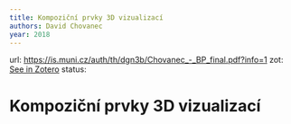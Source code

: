```yaml
---
title: Kompoziční prvky 3D vizualizací
authors: David Chovanec
year: 2018
---
```

url:  https://is.muni.cz/auth/th/dgn3b/Chovanec_-_BP_final.pdf?info=1
zot: [See in Zotero](zotero://select/items/@chovanecKompozicniPrvky3D2019)
status:
# Kompoziční prvky 3D vizualizací





